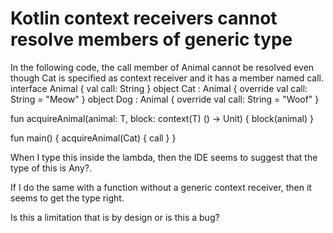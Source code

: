 
# Kotlin context receivers cannot resolve members of generic type

In the following code, the call member of Animal cannot be resolved even though Cat is specified as context receiver and it has a member named call.
interface Animal { val call: String }
object Cat : Animal { override val call: String = "Meow" }
object Dog : Animal { override val call: String = "Woof" }

fun <T : Animal> acquireAnimal(animal: T, block: context(T) () -> Unit) {
  block(animal)
}

fun main() {
  acquireAnimal(Cat) {
    call
  }
}

When I type this inside the lambda, then the IDE seems to suggest that the type of this is Any?.

If I do the same with a function without a generic context receiver, then it seems to get the type right.

Is this a limitation that is by design or is this a bug?

        